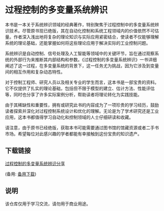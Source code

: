 # 过程控制的多变量系统辨识

本书是一本关于系统辨识领域的经典著作，特别聚焦于过程控制中的多变量系统辨识技术。尽管原书现已绝版，其在自动化控制和系统工程领域内的价值依然不可估量。作者深入浅出地将复杂的理论知识与实际应用紧密结合，使读者不仅能够理解系统的理论基础，还能掌握如何将这些理论应用于解决实际的工业控制问题。

系统辨识是自动控制、信号处理及人工智能等领域中的关键环节，旨在通过观察系统的外部行为来推断其内部结构和参数。《过程控制的多变量系统辨识》一书详细阐述了这一过程，在多变量系统的背景下，这一任务尤为挑战，因为它涉及到变量间的相互作用和复杂动态特性。

对于控制工程师、研究人员以及相关专业的学生而言，这本书是一部宝贵的资料。它不仅提供了扎实的理论基础，包括但不限于模型的建立、估计方法、性能评估等，同时也分享了许多实际案例分析，帮助读者将理论转化为实践技能。

由于其稀缺性和重要性，拥有或研究此书的内容成为了一项珍贵的学习经历，鼓励读者探索并深化对过程控制系统设计和优化的理解。无论是为了学术研究还是工业应用，这本书都值得学习自动化和控制领域的人士仔细研读和收藏。

请注意，由于原书已经绝版，获取本书可能需要通过图书馆的馆藏资源或者二手书市场。希望每位对此感兴趣的学者都能有幸接触到这份宝贵的知识遗产。

## 下载链接
[过程控制的多变量系统辨识分享](https://pan.quark.cn/s/ea8a5921f498) 

(备用: [备用下载](https://pan.baidu.com/s/1XS4xBuR1WAusYLcT0s7q0g?pwd=1234))

## 说明

该仓库仅用于学习交流，请勿用于商业用途。
